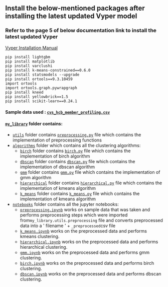## Install the below-mentioned packages after installing the latest updated Vyper model

### Refer to the page 5 of below documentation link to install the latest updated Vyper

<a href="https://github.com/BLEND360/UVyper/blob/idc_dev1/DS%20AS9%20Vyper%20Installation%20Manual.pdf">Vyper
Installation Manual</a>

``` 
pip install lightgbm
pip install matplotlib
pip install varclushi
pip install k-means-constrained==0.6.0
pip install statsmodels --upgrade
pip install ortools==9.3.10459
import ortools
import ortools.graph.pywrapgraph
pip install kneed
pip install yellowbrick==1.5
pip install scikit-learn==0.24.1 
``` 

#### Sample data used : <a href='https://github.com/BLEND360/UVyper/blob/idc_dev1/notebooks/cvs_hcb_member_profiling.csv'>`cvs_hcb_member_profiling.csv`</a>

#### <a href = 'https://github.com/BLEND360/UVyper/tree/idc_dev1/my_library'>`my_library`</a> folder contains:

- <a href = 'https://github.com/BLEND360/UVyper/tree/idc_dev1/my_library/utils'>`utils`</a> folder contains <a href = 'https://github.com/BLEND360/UVyper/tree/idc_dev1/my_library/utils/preprocessing.py'>`preprocessing.py`</a> file which contains the implementation of preprocessing
  functions
- <a href = 'https://github.com/BLEND360/UVyper/tree/idc_dev1/my_library/algorithms'>`algorithms`</a> folder which
  contains all the
  clustering algorithms:
    - <a href = 'https://github.com/BLEND360/UVyper/tree/idc_dev1/my_library/algorithms/birch'>`birch`</a> folder
      contains <a href = 'https://github.com/BLEND360/UVyper/tree/idc_dev1/my_library/algorithms/birch/birch.py'>`birch.py`</a>
      file which contains
      the implementation of birch algorithm
    - <a href = 'https://github.com/BLEND360/UVyper/tree/idc_dev1/my_library/algorithms/dbscan'>`dbscan`</a> folder
      contains
      <a href = 'https://github.com/BLEND360/UVyper/tree/idc_dev1/my_library/algorithms/dbscan/dbscan.py'> `dbscan.py`</a>
      file which contains the implementation of dbscan algorithm
    - <a href = 'https://github.com/BLEND360/UVyper/tree/idc_dev1/my_library/algorithms/gmm'>`gmm`</a> folder
      contains <a href = 'https://github.com/BLEND360/UVyper/tree/idc_dev1/my_library/algorithms/gmm/gmm.py'>`gmm.py`</a>
      file which contains the
      implementation of gmm algorithm
    - <a href = 'https://github.com/BLEND360/UVyper/tree/idc_dev1/my_library/algorithms/hierarchical'>`hierarchical`</a>
      folder
      contains <a href = 'https://github.com/BLEND360/UVyper/tree/idc_dev1/my_library/algorithms/hierarchical/hierarchical.py'>`hierarchical.py`</a>
      file which
      contains the implementation of kmeans algorithm
    - <a href = 'https://github.com/BLEND360/UVyper/tree/idc_dev1/my_library/algorithms/k_means'>`k_means`</a> folder
      contains <a href = 'https://github.com/BLEND360/UVyper/tree/idc_dev1/my_library/algorithms/k_means/k_means.py'>`k_means.py`</a>
      file which contains
      the implementation of kmeans algorithm
- <a href = 'https://github.com/BLEND360/UVyper/tree/idc_dev1/my_library/notebooks'>`notebooks`</a> folder contains all
  the jupyter
  notebooks:
    - <a href = 'https://github.com/BLEND360/UVyper/tree/idc_dev1/my_library/notebooks/preprocessing.ipynb'>`preprocessing.ipynb`</a> works on sample data that was taken and performs preprocessing
    steps which were imported from`my_library.utils.preprocessing` file and converts preprocessed data into a ' filename ' + `_preprocessed`csv file
    - <a href = 'https://github.com/BLEND360/UVyper/tree/idc_dev1/my_library/notebooks/k_means.ipynb'>`k_means.ipynb`</a> works on the preprocessed data and performs kmeans clustering.
    - <a href = 'https://github.com/BLEND360/UVyper/tree/idc_dev1/my_library/notebooks/hierarchical.ipynb'>`hierarchical.ipynb`</a> works on the preprocessed data and performs hierarchical clustering.
    - <a href = 'https://github.com/BLEND360/UVyper/tree/idc_dev1/my_library/notebooks/gmm.ipynb'>`gmm.ipynb`</a> works on the preprocessed data and performs gmm clustering.
    - <a href = 'https://github.com/BLEND360/UVyper/tree/idc_dev1/my_library/notebooks/birch.ipynb'>`birch.ipynb`</a> works on the preprocessed data and performs birch clustering.
    - <a href = 'https://github.com/BLEND360/UVyper/tree/idc_dev1/my_library/notebooks/dbscan.ipynb'>`dbscan.ipynb`</a> works on the preprocessed data and performs dbscan clustering.
